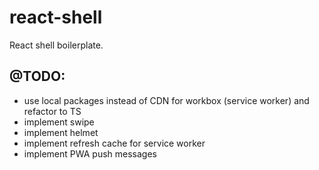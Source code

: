 # react-shell

React shell boilerplate.

## @TODO:

-   use local packages instead of CDN for workbox (service worker) and refactor to TS
-   implement swipe
-   implement helmet
-   implement refresh cache for service worker
-   implement PWA push messages
